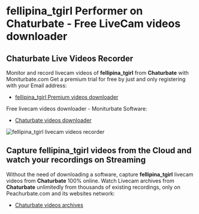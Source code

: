 # fellipina_tgirl Performer on Chaturbate - Free LiveCam videos downloader

## Chaturbate Live Videos Recorder

Monitor and record livecam videos of **fellipina_tgirl** from **Chaturbate** with Moniturbate.com
Get a premium trial for free by just and only registering with your Email address:
* [fellipina_tgirl Premium videos downloader](https://moniturbate.com/request-demo-licence-key.html)

Free livecam videos downloader - Moniturbate Software:
* [Chaturbate videos downloader](https://moniturbate.com/moniturbate-download-software.html)

![fellipina_tgirl livecam videos recorder](https://peachurnet.com/templates/moniturbate-software.png)


## Capture fellipina_tgirl videos from the Cloud and watch your recordings on Streaming

Without the need of downloading a software, capture **fellipina_tgirl** livecam videos from **Chaturbate** 100% online.
Watch Livecam archives from **Chaturbate** unlimitedly from thousands of existing recordings, only on Peachurbate.com and its websites network:
* [Chaturbate videos archives](https://peachurnet.com/)